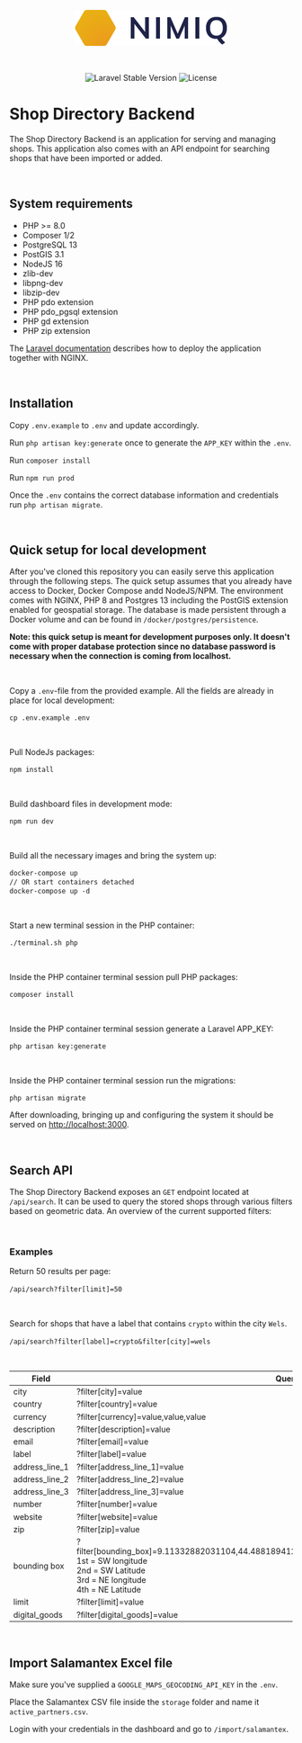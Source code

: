 <p align="center">
<img src="https://raw.githubusercontent.com/nimiq/designs/master/logo/RGB/colored/png/nimiq_logo_rgb_horizontal.png" />
</p>

<br/>

<p align="center">
<img src="https://img.shields.io/packagist/v/laravel/framework" alt="Laravel Stable Version">
<img src="https://img.shields.io/packagist/l/laravel/framework" alt="License">
</p>

# Shop Directory Backend
The Shop Directory Backend is an application for serving and managing shops. This application also comes with an API endpoint for searching shops that have been imported or added. 

<br/>

## System requirements
- PHP >= 8.0
- Composer 1/2
- PostgreSQL 13
- PostGIS 3.1
- NodeJS 16
- zlib-dev
- libpng-dev
- libzip-dev
- PHP pdo extension
- PHP pdo_pgsql extension
- PHP gd extension
- PHP zip extension

The <a href="https://laravel.com/docs/9.x/deployment#server-configuration">Laravel documentation</a> describes how to deploy the application together with NGINX.

<br/>

## Installation
Copy `.env.example` to `.env` and update accordingly.

Run `php artisan key:generate` once to generate the `APP_KEY` within the `.env`.

Run `composer install`

Run `npm run prod`

Once the `.env` contains the correct database information and credentials run `php artisan migrate`.

<br/>

## Quick setup for local development
After you've cloned this repository you can easily serve this application through the following steps. The quick setup assumes that you already have access to Docker, Docker Compose andd NodeJS/NPM. The environment comes with NGINX, PHP 8 and Postgres 13 including the PostGIS extension enabled for geospatial storage. The database is made persistent through a Docker volume and can be found in `/docker/postgres/persistence`.

<strong>Note: this quick setup is meant for development purposes only. It doesn't come with proper database protection since no database password is necessary when the connection is coming from localhost.</strong>

<br/>

Copy a `.env`-file from the provided example. All the fields are already in place for local development:
```
cp .env.example .env
```

<br/>

Pull NodeJs packages:
```
npm install
```

<br/>

Build dashboard files in development mode:
```
npm run dev
```

<br/>

Build all the necessary images and bring the system up:
```
docker-compose up
// OR start containers detached
docker-compose up -d 
```

<br/>

Start a new terminal session in the PHP container:
```
./terminal.sh php
```

<br/>

Inside the PHP container terminal session pull PHP packages:
```
composer install
```

<br/>

Inside the PHP container terminal session generate a Laravel APP_KEY:
```
php artisan key:generate
```

<br/>

Inside the PHP container terminal session run the migrations:
```
php artisan migrate
```

After downloading, bringing up and configuring the system it should be served on <a href="http://localhost:3000" target="_blank">http://localhost:3000</a>.

<br/>

## Search API
The Shop Directory Backend exposes an `GET` endpoint located at `/api/search`. It can be used to query the stored shops through various filters based on geometric data. An overview of the current supported filters:

<br/>

### Examples

Return 50 results per page:

```/api/search?filter[limit]=50```

<br/>

Search for shops that have a label that contains `crypto` within the city `Wels`.

```/api/search?filter[label]=crypto&filter[city]=wels```

<br/>

| Field         | Query                                                                                                                                                                               |
|---------------|-------------------------------------------------------------------------------------------------------------------------------------------------------------------------------------|
| city          | ?filter[city]=value                                                                                                                                                                 |
| country       | ?filter[country]=value                                                                                                                                                              |
| currency      | ?filter[currency]=value,value,value                                                                                                                                                                 |
| description   | ?filter[description]=value                                                                                                                                                          |
| email         | ?filter[email]=value                                                                                                                                                                |
| label         | ?filter[label]=value                                                                                                                                                                |
| address_line_1 | ?filter[address_line_1]=value                                                                                                                                                               |
| address_line_2 | ?filter[address_line_2]=value                                                                                                                                                               |
| address_line_3 | ?filter[address_line_3]=value                                                                                                                                                               |
| number        | ?filter[number]=value                                                                                                                                                               |
| website       | ?filter[website]=value                                                                                                                                                              |
| zip           | ?filter[zip]=value                                                                                                                                                                  |
| bounding box  | ?filter[bounding_box]=9.11332882031104,44.48818941267919,18.902147179686295,51.57665233202192<br>1st = SW longitude<br>2nd = SW Latitude<br>3rd = NE longitude<br>4th = NE Latitude |
| limit         | ?filter[limit]=value                                                                                                                                                                |
| digital_goods | ?filter[digital_goods]=value                                                                                                                                                        |

<br/>

## Import Salamantex Excel file

Make sure you've supplied a `GOOGLE_MAPS_GEOCODING_API_KEY` in the `.env`.

Place the Salamantex CSV file inside the `storage` folder and name it `active_partners.csv`.

Login with your credentials in the dashboard and go to `/import/salamantex`.